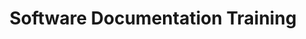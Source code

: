 ---
home: true
icon: home
title: Software Documentation Training
# heroImage: /logo.svg
heroText: Software Documentation Training
tagline: A reference guide for professionals to write effective software documentation.
actions:
  - text: Getting Started
    link: /courses/SoftwareDocumentation/
    type: primary
  - text: Reference Link Example
    link: https://github.com/mitre/saf-training-lab-environment

features:
  - title: Strengthen the basics
    icon: support
    details: Understand the attributes of effective software documentation
  - title: Catch the culprits
    icon: anonymous
    details: Identify and explain ineffective software documentation in real world examples
  - title: Create meaningful products
    icon: operate
    details: Generate effective software documentation given a real world scenario
  - title: Communicate with all
    icon: group
    details: Summarize and define technical concepts to an audience which includes non technical backgrounds
  - title: Paint the picture
    icon: edit
    details: Describe the big picture context of a particular technical solution

copyright: false
footer:  <div style="display:flex;flex-wrap:wrap;justify-content:space-around;padding-left:12px;padding-right:32px;"><p style="font-size:20px;font-weight:500;text-align:left;vertical-align:middle;"><img src="./logo.svg" style="width:35px;vertical-align:middle;padding-right:12px;" alt="MITRE SAF Training" />MITRE SAF</p><div style="justify-content:center;align-items:center;"><a href="https://www.netlify.com"><img src="https://www.netlify.com/v3/img/components/netlify-color-accent.svg" style="width:80px;position:relative;top:50%;transform:translateY(-50%);" alt="Deploys by Netlify" /> </a></div><div style="vertical-align:middle;text-align:center;padding-top:12px;hyphens:auto;width:auto;"><p style="margin:0;">Apache-2.0 | Copyright © 2022</p><p style="margin:0;">The MITRE Corporation</p></div></div>



---